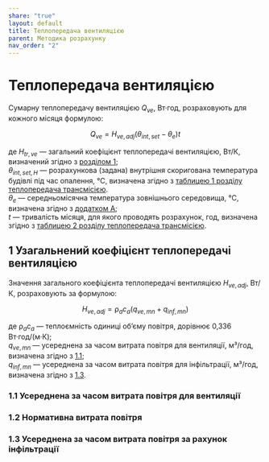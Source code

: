 ```yaml
---
share: "true"
layout: default
title: Теплопередача вентиляцією
parent: Методика розрахунку
nav_order: "2"
---
```



# Теплопередача вентиляцією

Сумарну теплопередачу вентиляцією $Q_{ve}$, Вт·год, розраховують для кожного місяця формулою:

$$Q_{ve}=H_{ve,adj}(θ_{int,set}-θ_e)t$$

де $H_{tr,ve}$ — загальний коефіцієнт теплопередачі вентиляцією, Вт/К, визначений згідно з [розділом 1](ventilation.md#1-узагальнений-коефіцієнт-теплопередачі-вентиляцією);  
$θ_{int,set,H}$ — розрахункова (задана) внутрішня скоригована температура будівлі під час опалення, ℃, визначена згідно з [таблицею 1 розділу теплопередача трансмісією](./transmission.md#1-значення-скоригованої-температури).  
$θ_e$ — середньомісячна температура зовнішнього середовища, ℃, визначена згідно з [додатком A](../appendixes/appendix-a.md);  
$t$ — тривалість місяця, для якого проводять розрахунок, год, визначена згідно з [таблицею 2 розділу теплопередача трансмісією](./transmission.md#2-щомісячна-тривалість-часових-інтервалів).

## 1 Узагальнений коефіцієнт теплопередачі вентиляцією

Значення загального коефіцієнта теплопередачі вентиляцією $H_{ve,adj}$, Вт/К, розраховують за формулою:

$$H_{ve,adj}=⍴_a c_a(q_{ve,mn}+q_{inf,mn})$$

де $⍴_ac_a$ — теплоємність одиниці обʼєму повітря, дорівнює 0,336 Вт·год/(м·К);  
$q_{ve,mn}$ — усереднена за часом витрата повітря для вентиляції, м³/год, визначена згідно з [1.1](ventilation.md#11-усереднена-з-а-часом-витрата-повітря-д-л-я-вентиляції);  
$q_{inf,mn}$ — усереднена за часом витрата повітря для інфільтрації, м³/год, визначена згідно з [1.3](ventilation.md#13-усереднена-з-а-часом-витрата-повітря-з-а-рахунок-інфільтрації).  

### 1.1 Усереднена за часом витрата повітря для вентиляції

### 1.2 Нормативна витрата повітря

### 1.3 Усереднена за часом витрата повітря за рахунок інфільтрації
